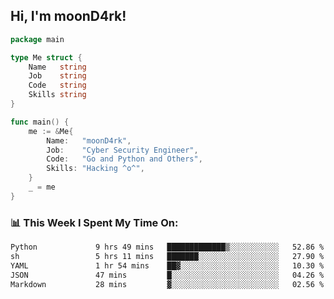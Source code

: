 <h2> Hi, I'm moonD4rk!</h2>

```go
package main

type Me struct {
	Name   string
	Job    string
	Code   string
	Skills string
}

func main() {
	me := &Me{
		Name:   "moonD4rk",
		Job:    "Cyber Security Engineer",
		Code:   "Go and Python and Others",
		Skills: "Hacking ^o^",
	}
	_ = me
}
```

<h3>📊 This Week I Spent My Time On:</h3>
<!-- <img align='right' src="https://github-readme-stats.vercel.app/api?username=moond4rk&show_icons=true&theme=radical", width="300" height="150"> -->

<!--START_SECTION:waka-->

```txt
Python             9 hrs 49 mins   █████████████▒░░░░░░░░░░░   52.86 %
sh                 5 hrs 11 mins   ███████░░░░░░░░░░░░░░░░░░   27.90 %
YAML               1 hr 54 mins    ██▓░░░░░░░░░░░░░░░░░░░░░░   10.30 %
JSON               47 mins         █░░░░░░░░░░░░░░░░░░░░░░░░   04.26 %
Markdown           28 mins         ▓░░░░░░░░░░░░░░░░░░░░░░░░   02.56 %
```

<!--END_SECTION:waka-->

